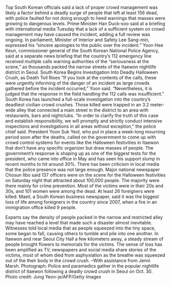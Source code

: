 Top South Korean officials said a lack of proper crowd management was likely a factor behind a deadly surge of people that left at least 156 dead, with police faulted for not doing enough to heed warnings that masses were growing to dangerous levels.
Prime Minister Han Duck-soo said at a briefing with international media Tuesday that a lack of a sufficient system on crowd management may have caused the incident, adding a full review was ongoing. In parliament, Minister of Interior and Safety Lee Sang-min, expressed his “sincere apologies to the public over the incident.”
Yoon Hee Keun, commissioner general of the South Korean National Police Agency, said at a separate news briefing that the country’s 112 emergency line received multiple calls warning authorities of the “seriousness at the scene,” as thousands packed the narrow streets of the Itaewon nightlife district in Seoul.
South Korea Begins Investigation Into Deadly Halloween Crush, as Death Toll Rises
“If you look at the contents of the calls, these were urgently informing of the danger of an incident as large crowds gathered before the incident occurred,” Yoon said. “Nevertheless, it is judged that the response in the field handling the 112 calls was insufficient.”
South Korea has launched a full-scale investigation into the country’s deadliest civilian crowd crushes. Those killed were trapped in an 3.2 meter-wide alley that connected a main street in the district to an area with restaurants, bars and nightclubs.
“In order to clarify the truth of this case and establish responsibility, we will promptly and strictly conduct intensive inspections and investigations in all areas without exception,” the police chief said.
President Yoon Suk Yeol, who put in place a week-long mourning period soon after the deaths, called on the government to come up with crowd control systems for events like the Halloween festivities in Itaewon that don’t have any specific organizer but draw masses of people.
The government’s response is shaping up as one of the biggest tests for the president, who came into office in May and has seen his support slump in recent months to hit around 30%.
There has been criticism in local media that the police presence was not large enough. Major national newspaper Chosun Ilbo said 137 officers were on the scene for the Halloween festivities on Saturday night that attracted about 100,000 people. The majority were there mainly for crime prevention.
Most of the victims were in their 20s and 30s, and 101 women were among the dead. At least 26 foreigners were killed. Maeil, a South Korean business newspaper, said it was the biggest loss of life among foreigners in the country since 2007, when a fire in an immigration office killed 9 people.

Experts say the density of people packed in the narrow and restricted alley may have reached a level that made such a disaster almost inevitable. Witnesses told local media that as people squeezed into the tiny space, some began to fall, causing others to tumble and pile into one another.
In Itaewon and near Seoul City Hall a few kilometers away, a steady stream of people brought flowers to memorials for the victims. The sense of loss has been amplified as TV, newspapers and social media share stories of the victims, most of whom died from asphyxiation as the breathe was squeezed out of the their body in the crowd crush.
–With assistance from Jenni Marsh.
Photograph: Police and paramedics gather in the popular nightlife district of Itaewon following a deadly crowd crush in Seoul on Oct. 30. Photo credit: Jung Yeon-je/AFP/Getty Images